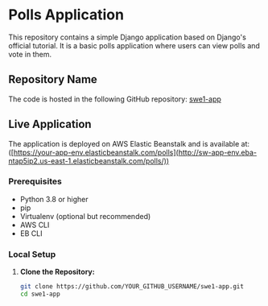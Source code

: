 # Polls Application

This repository contains a simple Django application based on Django's official tutorial. It is a basic polls application where users can view polls and vote in them.

## Repository Name

The code is hosted in the following GitHub repository:
[swe1-app](https://github.com/grand1nqu1s1tor/sw-django-app/)

## Live Application

The application is deployed on AWS Elastic Beanstalk and is available at:
([https://your-app-env.elasticbeanstalk.com/polls](http://sw-app-env.eba-ntap5ip2.us-east-1.elasticbeanstalk.com/polls/))


### Prerequisites

- Python 3.8 or higher
- pip
- Virtualenv (optional but recommended)
- AWS CLI
- EB CLI

### Local Setup

1. **Clone the Repository:**
   ```bash
   git clone https://github.com/YOUR_GITHUB_USERNAME/swe1-app.git
   cd swe1-app
